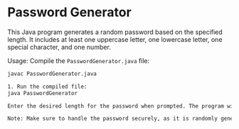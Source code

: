 # Password Generator

This Java program generates a random password based on the specified length. It includes at least one uppercase letter, one lowercase letter, one special character, and one number.

Usage:
Compile the `PasswordGenerator.java` file:
```bash
javac PasswordGenerator.java 

1. Run the compiled file:
java PasswordGenerator

Enter the desired length for the password when prompted. The program will generate a random password and display it. You can copy the generated password and use it as needed.

Note: Make sure to handle the password securely, as it is randomly generated and cannot be recovered once generated.

